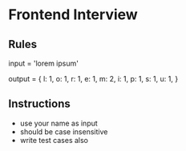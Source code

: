 # Frontend Interview

## Rules
input = 'lorem ipsum'

output = {
    l: 1,
    o: 1,
    r: 1,
    e: 1,
    m: 2,
    i: 1,
    p: 1,
    s: 1,
    u: 1,
}

## Instructions

 - use your name as input
 - should be case insensitive
 - write test cases also